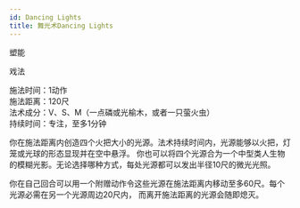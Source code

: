 ```yaml
---
id: Dancing Lights
title: 舞光术Dancing Lights
---
```


塑能

戏法

施法时间：1动作  
施法距离：120尺  
法术成分：V、S、M（一点磷或光榆木，或者一只萤火虫）  
持续时间：专注，至多1分钟  


你在施法距离内创造四个火把大小的光源。法术持续时间内，光源能够以火把，灯笼或光球的形态显现并在空中悬浮。
你也可以将四个光源合为一个中型类人生物的模糊光影。无论选择哪种方式，每处光源都可以发出半径10尺的微光光照。


你在自己回合可以用一个附赠动作令这些光源在施法距离内移动至多60尺。每个光源必需在另一个光源周边20尺内，
而离开施法距离的光源会随即熄灭。
